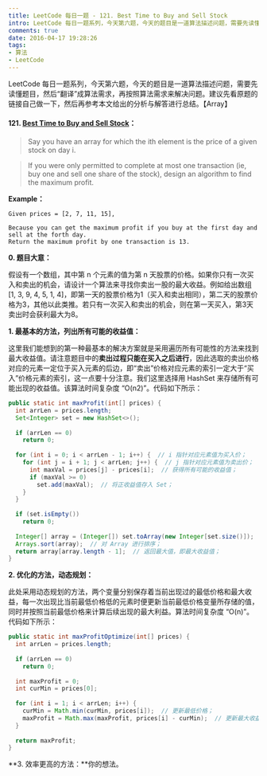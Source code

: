 ```yaml
---
title: LeetCode 每日一题 - 121. Best Time to Buy and Sell Stock
intro: LeetCode 每日一题系列，今天第六题，今天的题目是一道算法描述问题，需要先读懂题目，然后“翻译”成算法需求，再按照算法需求来解决问题。建议先看原题的链接自己做一下，然后再参考本文给出的分析与解答进行总结。【Array】
comments: true
date: 2016-04-17 19:28:26
tags:
- 算法
- LeetCode
---
```


LeetCode 每日一题系列，今天第六题，今天的题目是一道算法描述问题，需要先读懂题目，然后“翻译”成算法需求，再按照算法需求来解决问题。建议先看原题的链接自己做一下，然后再参考本文给出的分析与解答进行总结。【Array】

#### 121. [Best Time to Buy and Sell Stock](https://leetcode.com/problems/majority-element/)：


> Say you have an array for which the ith element is the price of a given stock on day i.

> If you were only permitted to complete at most one transaction (ie, buy one and sell one share of the stock), design an algorithm to find the maximum profit.

**Example：**

```text
Given prices = [2, 7, 11, 15],

Because you can get the maximum profit if you buy at the first day and sell at the forth day. 
Return the maximum profit by one transaction is 13.
```

**0. 题目大意：**

假设有一个数组，其中第 n 个元素的值为第 n 天股票的价格。如果你只有一次买入和卖出的机会，请设计一个算法来寻找你卖出一股的最大收益。例如给出数组 [1, 3, 9, 4, 5, 1, 4]，即第一天的股票价格为1（买入和卖出相同），第二天的股票价格为3，其他以此类推。若只有一次买入和卖出的机会，则在第一天买入，第3天卖出时会获利最大为8。

**1. 最基本的方法，列出所有可能的收益值：**

这里我们能想到的第一种最基本的解决方案就是采用遍历所有可能性的方法来找到最大收益值。请注意题目中的**卖出过程只能在买入之后进行**，因此选取的卖出价格对应的元素一定位于买入元素的后边，即“卖出”价格对应元素的索引一定大于“买入”价格元素的索引，这一点要十分注意。我们这里选择用 HashSet 来存储所有可能出现的收益值。该算法时间复杂度 “O(n2)”。代码如下所示：

```java
public static int maxProfit(int[] prices) {
  int arrLen = prices.length;
  Set<Integer> set = new HashSet<>();
  
  if (arrLen == 0)
    return 0;
    
  for (int i = 0; i < arrLen - 1; i++) {  // i 指针对应元素值为买入价；
    for (int j = i + 1; j < arrLen; j++) {  // j 指针对应元素值为卖出价；
      int maxVal = prices[j] - prices[i];  // 获得所有可能的收益值；
      if (maxVal >= 0)
        set.add(maxVal);  // 将正收益值存入 Set；
    }
  }
  
  if (set.isEmpty())
    return 0;
  
  Integer[] array = (Integer[]) set.toArray(new Integer[set.size()]);  // 将 Set 转换为 Array；
  Arrays.sort(array);  // 对 Array 进行排序；
  return array[array.length - 1];  // 返回最大值，即最大收益值；
}
```


**2. 优化的方法，动态规划：**

此处采用动态规划的方法，两个变量分别保存着当前出现过的最低价格和最大收益，每一次出现比当前最低价格低的元素时便更新当前最低价格变量所存储的值，同时并按照当前最低价格来计算后续出现的最大利益。算法时间复杂度 “O(n)”。代码如下所示：

```java
public static int maxProfitOptimize(int[] prices) {
  int arrLen = prices.length;
  
  if (arrLen == 0)
    return 0;
  
  int maxProfit = 0;
  int curMin = prices[0];
  
  for (int i = 1; i < arrLen; i++) {
    curMin = Math.min(curMin, prices[i]);  // 更新最低价格；
    maxProfit = Math.max(maxProfit, prices[i] - curMin);  // 更新最大收益；
  }
  
  return maxProfit;   
}
```


**3. 效率更高的方法：**你的想法。
